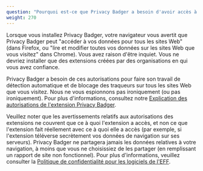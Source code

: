 ```yaml
---
question: "Pourquoi est-ce que Privacy Badger a besoin d'avoir accès à mes données pour tous les sites Web ?"
weight: 270
---
```


Lorsque vous installez Privacy Badger, votre navigateur vous avertit que Privacy Badger peut "accéder à vos données pour tous les sites Web" (dans Firefox, ou "lire et modifier toutes vos données sur les sites Web que vous visitez" dans Chrome). Vous avez raison d'être inquiet. Vous ne devriez installer que des extensions créées par des organisations en qui vous avez confiance.

Privacy Badger a besoin de ces autorisations pour faire son travail de détection automatique et de blocage des traqueurs sur tous les sites Web que vous visitez. Nous ne vous espionnons pas ironiquement (ou pas ironiquement). Pour plus d'informations, consultez notre [Explication des autorisations de l'extension Privacy Badger](https://github.com/EFForg/privacybadger/blob/master/doc/permissions.md).

Veuillez noter que les avertissements relatifs aux autorisations des extensions ne couvrent que ce à quoi l'extension a accès, et non ce que l'extension fait réellement avec ce à quoi elle a accès (par exemple, si l'extension téléverse secrètement vos données de navigation sur ses serveurs). Privacy Badger ne partagera jamais les données relatives à votre navigation, à moins que vous ne choisissiez de les partager (en remplissant un rapport de site non fonctionnel). Pour plus d'informations, veuillez consulter la [Politique de confidentialité pour les logiciels de l'EFF](https://www.eff.org/code/privacy/policy).
